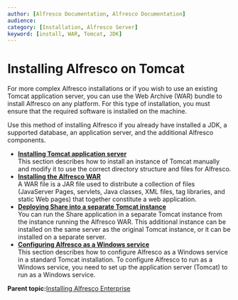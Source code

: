```yaml
---
author: [Alfresco Documentation, Alfresco Documentation]
audience: 
category: [Installation, Alfresco Server]
keyword: [install, WAR, Tomcat, JDK]
---
```


# Installing Alfresco on Tomcat

For more complex Alfresco installations or if you wish to use an existing Tomcat application server, you can use the Web Archive \(WAR\) bundle to install Alfresco on any platform. For this type of installation, you must ensure that the required software is installed on the machine.

Use this method of installing Alfresco if you already have installed a JDK, a supported database, an application server, and the additional Alfresco components.

-   **[Installing Tomcat application server](../tasks/configfiles-change-path.md)**  
This section describes how to install an instance of Tomcat manually and modify it to use the correct directory structure and files for Alfresco.
-   **[Installing the Alfresco WAR](../tasks/alf-war-install.md)**  
A WAR file is a JAR file used to distribute a collection of files \(JavaServer Pages, servlets, Java classes, XML files, tag libraries, and static Web pages\) that together constitute a web application.
-   **[Deploying Share into a separate Tomcat instance](../tasks/share-tomcat-deploy.md)**  
You can run the Share application in a separate Tomcat instance from the instance running the Alfresco WAR. This additional instance can be installed on the same server as the original Tomcat instance, or it can be installed on a separate server.
-   **[Configuring Alfresco as a Windows service](../tasks/alf-winservice.md)**  
This section describes how to configure Alfresco as a Windows service in a standard Tomcat installation. To configure Alfresco to run as a Windows service, you need to set up the application server \(Tomcat\) to run as a Windows service.

**Parent topic:**[Installing Alfresco Enterprise](../concepts/ch-install.md)

